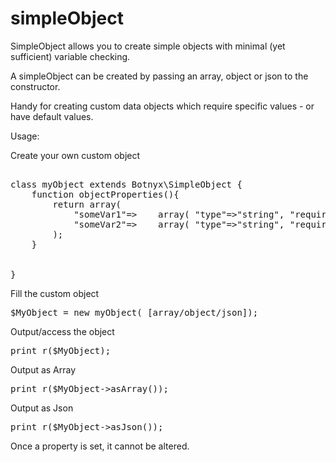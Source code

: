 # simpleObject

SimpleObject allows you to create simple objects with minimal (yet sufficient) variable checking.

A simpleObject can be created by passing an array, object or json to the constructor.


Handy for creating custom data objects which require specific values - or have default values.


Usage:

Create your own custom object
<pre>

class myObject extends Botnyx\SimpleObject {
	function objectProperties(){
		return array(
			"someVar1"=>	array( "type"=>"string", "required"=>true, "defval"=>"defaultVal"  ),
			"someVar2"=>	array( "type"=>"string", "required"=>false, "defval"=>""  )
		);
	}
	
	
}
</pre>


Fill the custom object
<pre>
$MyObject = new myObject( [array/object/json]);
</pre>

Output/access the object
<pre>
print_r($MyObject);
</pre>

Output as Array
<pre>
print_r($MyObject->asArray());
</pre>

Output as Json
<pre>
print_r($MyObject->asJson());
</pre>


Once a property is set, it cannot be altered.
